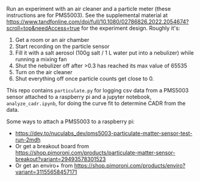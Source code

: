 Run an experiment with an air cleaner and a particle meter (these instructions are for PMS5003). See the supplemental material at https://www.tandfonline.com/doi/full/10.1080/02786826.2022.2054674?scroll=top&needAccess=true for the experiment design. Roughly it's:
1. Get a room or an air chamber
2. Start recording on the particle sensor
3. Fill it with a salt aerosol (100g salt / 1 L water put into a nebulizer) while running a mixing fan
4. Shut the nebulizer off after >0.3 has reached its max value of 65535
5. Turn on the air cleaner
6. Shut everything off once particle counts get close to 0.

This repo contains `particulate.py` for logging csv data from a PMS5003 sensor attached to a raspberry pi and a jupyter notebook, `analyze_cadr.ipynb`, for doing the curve fit to determine CADR from the data.

Some ways to attach a PMS5003 to a raspberry pi:
* https://dev.to/nuculabs_dev/pms5003-particulate-matter-sensor-test-run-2mdh
* Or get a breakout board from https://shop.pimoroni.com/products/particulate-matter-sensor-breakout?variant=29493578301523
* Or get an enviro+ from https://shop.pimoroni.com/products/enviro?variant=31155658457171
